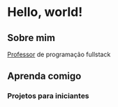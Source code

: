 # Hello, world!
## Sobre mim
[Professor](#aprenda-comigo) de programação fullstack
## Aprenda comigo
### Projetos para iniciantes